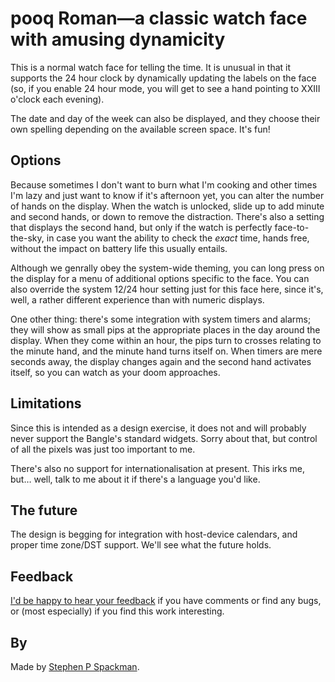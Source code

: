 # pooq Roman—a classic watch face with amusing dynamicity

This is a normal watch face for telling the time.
It is unusual in that it supports the 24 hour clock by dynamically updating the labels on the face
(so, if you enable 24 hour mode, you will get to see a hand pointing to XXIII o'clock each evening).

The date and day of the week can also be displayed, and they choose their own spelling depending on the available screen space. It's fun!

## Options

Because sometimes I don't want to burn what I'm cooking and other times I'm lazy and just want to know if it's afternoon yet,
you can alter the number of hands on the display. When the watch is unlocked, slide up to add minute and second hands, or down to remove the distraction.
There's also a setting that displays the second hand, but only if the watch is perfectly face-to-the-sky, in case you want
the ability to check the _exact_ time, hands free, without the impact on battery life this usually entails.

Although we genrally obey the system-wide theming, you can long press on the display for a menu of additional options specific to the face.
You can also override the system 12/24 hour setting just for this face here, since it's, well, a rather different experience than with numeric displays.

One other thing: there's some integration with system timers and alarms; they will show as small pips at the appropriate places
in the day around the display. When they come within an hour, the pips turn to crosses relating to the minute hand, and the minute
hand turns itself on. When timers are mere seconds away, the display changes again and the second hand activates itself, so you
can watch as your doom approaches.

## Limitations

Since this is intended as a design exercise, it does not and will probably never support the Bangle's standard widgets.
Sorry about that, but control of all the pixels was just too important to me.

There's also no support for internationalisation at present. This irks me, but… well, talk to me about it if there's a language you'd like.

## The future

The design is begging for integration with host-device calendars, and proper time zone/DST support. We'll see what the future holds.

## Feedback

[I'd be happy to hear your feedback](https://www.github.com/stephenPspackman) if you have comments or find any bugs, or (most especially)
if you find this work interesting.

## By

Made by [Stephen P Spackman](https://www.github.com/stephenPspackman).
